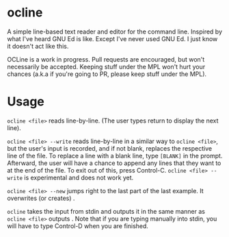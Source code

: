 # ocline
A simple line-based text reader and editor for the command line. Inspired by what I've heard GNU Ed is like. Except I've never used GNU Ed. I just know it doesn't act like this.

OCLine is a work in progress. Pull requests are encouraged, but won't necessarily be accepted. Keeping stuff under the MPL won't hurt your chances (a.k.a if you're going to PR, please keep stuff under the MPL).

# Usage

`ocline <file>` reads <file> line-by-line. (The user types return to display the next line).

`ocline <file> --write` reads <file> line-by-line in a similar way to `ocline <file>`, but the user's input is recorded, and if not blank, replaces the respective line of the file. To replace a line with a blank line, type `[BLANK]` in the prompt. Afterward, the user will have a chance to append any lines that they want to at the end of the file. To exit out of this, press Control-C. `ocline <file> --write` is experimental and does not work yet.

`ocline <file> --new` jumps right to the last part of the last example. It overwrites (or creates) <file>.

`ocline` takes the input from stdin and outputs it in the same manner as `ocline <file>` outputs <file>. Note that if you are typing manually into stdin, you will have to type Control-D when you are finished.
